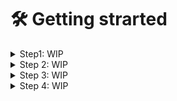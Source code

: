 # 🛠 Getting strarted

<details>

<summary>Step1: WIP</summary>



</details>

<details>

<summary>Step 2: WIP</summary>



</details>

<details>

<summary>Step 3: WIP</summary>



</details>

<details>

<summary>Step 4: WIP</summary>



</details>
